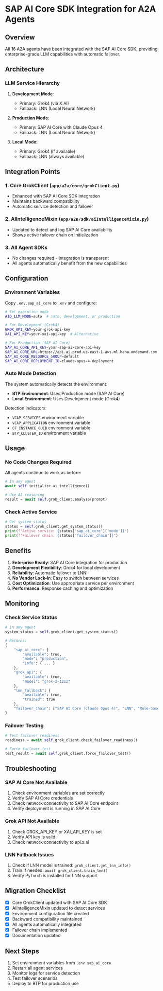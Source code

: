 # SAP AI Core SDK Integration for A2A Agents

## Overview

All 16 A2A agents have been integrated with the SAP AI Core SDK, providing enterprise-grade LLM capabilities with automatic failover.

## Architecture

### LLM Service Hierarchy

1. **Development Mode**: 
   - Primary: Grok4 (via X.AI)
   - Fallback: LNN (Local Neural Network)

2. **Production Mode**:
   - Primary: SAP AI Core with Claude Opus 4
   - Fallback: LNN (Local Neural Network)

3. **Local Mode**:
   - Primary: Grok4 (if available)
   - Fallback: LNN (always available)

## Integration Points

### 1. Core GrokClient (`app/a2a/core/grokClient.py`)
- Enhanced with SAP AI Core SDK integration
- Maintains backward compatibility
- Automatic service detection and failover

### 2. AIIntelligenceMixin (`app/a2a/sdk/aiIntelligenceMixin.py`)
- Updated to detect and log SAP AI Core availability
- Shows active failover chain on initialization

### 3. All Agent SDKs
- No changes required - integration is transparent
- All agents automatically benefit from the new capabilities

## Configuration

### Environment Variables

Copy `.env.sap_ai_core` to `.env` and configure:

```bash
# Set execution mode
AIQ_LLM_MODE=auto  # auto, development, or production

# For Development (Grok4)
GROK_API_KEY=your-grok-api-key
XAI_API_KEY=your-xai-api-key  # Alternative

# For Production (SAP AI Core)
SAP_AI_CORE_API_KEY=your-sap-ai-core-api-key
SAP_AI_CORE_URL=https://api.ai.prod.us-east-1.aws.ml.hana.ondemand.com
SAP_AI_CORE_RESOURCE_GROUP=default
SAP_AI_CORE_DEPLOYMENT_ID=claude-opus-4-deployment
```

### Auto Mode Detection

The system automatically detects the environment:
- **BTP Environment**: Uses Production mode (SAP AI Core)
- **Local Environment**: Uses Development mode (Grok4)

Detection indicators:
- `VCAP_SERVICES` environment variable
- `VCAP_APPLICATION` environment variable
- `CF_INSTANCE_GUID` environment variable
- `BTP_CLUSTER_ID` environment variable

## Usage

### No Code Changes Required

All agents continue to work as before:

```python
# In any agent
await self.initialize_ai_intelligence()

# Use AI reasoning
result = await self.grok_client.analyze(prompt)
```

### Check Active Service

```python
# Get system status
status = self.grok_client.get_system_status()
print(f"Active service: {status['sap_ai_core']['mode']}")
print(f"Failover chain: {status['failover_chain']}")
```

## Benefits

1. **Enterprise Ready**: SAP AI Core integration for production
2. **Development Flexibility**: Grok4 for local development
3. **Reliability**: Automatic failover to LNN
4. **No Vendor Lock-in**: Easy to switch between services
5. **Cost Optimization**: Use appropriate service per environment
6. **Performance**: Response caching and optimization

## Monitoring

### Check Service Status

```python
# In any agent
system_status = self.grok_client.get_system_status()

# Returns:
{
    "sap_ai_core": {
        "available": true,
        "mode": "production",
        "info": { ... }
    },
    "grok_api": {
        "available": true,
        "model": "grok-2-1212"
    },
    "lnn_fallback": {
        "available": true,
        "trained": true
    },
    "failover_chain": ["SAP AI Core (Claude Opus 4)", "LNN", "Rule-based"]
}
```

### Failover Testing

```python
# Test failover readiness
readiness = await self.grok_client.check_failover_readiness()

# Force failover test
test_result = await self.grok_client.force_failover_test()
```

## Troubleshooting

### SAP AI Core Not Available

1. Check environment variables are set correctly
2. Verify SAP AI Core credentials
3. Check network connectivity to SAP AI Core endpoint
4. Verify deployment is running in SAP AI Core

### Grok API Not Available

1. Check GROK_API_KEY or XAI_API_KEY is set
2. Verify API key is valid
3. Check network connectivity to api.x.ai

### LNN Fallback Issues

1. Check if LNN model is trained: `grok_client.get_lnn_info()`
2. Train if needed: `await grok_client.train_lnn()`
3. Verify PyTorch is installed for LNN support

## Migration Checklist

- [x] Core GrokClient updated with SAP AI Core SDK
- [x] AIIntelligenceMixin updated to detect services
- [x] Environment configuration file created
- [x] Backward compatibility maintained
- [x] All agents automatically integrated
- [x] Failover chain implemented
- [x] Documentation updated

## Next Steps

1. Set environment variables from `.env.sap_ai_core`
2. Restart all agent services
3. Monitor logs for service detection
4. Test failover scenarios
5. Deploy to BTP for production use